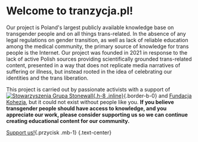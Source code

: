 # Welcome to **tranzycja.pl**!

Our project is Poland's largest publicly available knowledge base on transgender people and on all things trans-related. In the absence of any legal regulations on gender transition, as well as lack of reliable education among the medical community, the primary source of knowledge for trans people is the Internet. Our project was founded in 2021 in response to the lack of active Polish sources providing scientifically grounded trans-related content, presented in a way that does not replicate media narratives of suffering or illness, but instead rooted in the idea of celebrating our identities and the trans liberation.

This project is carried out by passionate activists with a support of [![Stowarzyszenia Grupa Stonewall](/media/img/logo/STOn_logo_transparent-pink.svg){.h-8 .inline}](https://grupa-stonewall.pl/en/){.border-b-0} and [Fundacja Kohezja](https://kohezja.org), but it could not exist without people like you. **If you believe transgender people should have access to knowledge, and you appreciate our work, please consider supporting us so we can continue creating educational content for our community.**

[Support us!](/en/support){.przycisk .mb-1} {.text-center}
